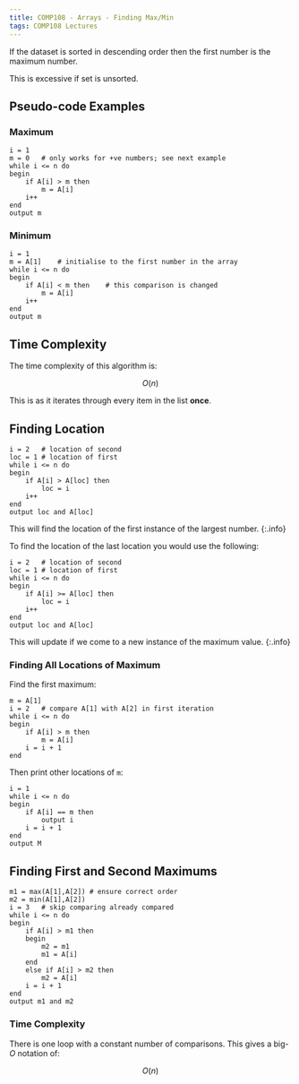 ```yaml
---
title: COMP108 - Arrays - Finding Max/Min
tags: COMP108 Lectures
---
```

If the dataset is sorted in descending order then the first number is the maximum number.

This is excessive if set is unsorted.

## Pseudo-code Examples
### Maximum

```
i = 1
m = 0	# only works for +ve numbers; see next example
while i <= n do
begin
	if A[i] > m then
		m = A[i]
	i++
end
output m
```

### Minimum

```
i = 1
m = A[1]	# initialise to the first number in the array
while i <= n do
begin
	if A[i] < m then	# this comparison is changed
		m = A[i]
	i++
end
output m
```

## Time Complexity
The time complexity of this algorithm is:

$$O(n)$$

This is as it iterates through every item in the list **once**.

## Finding Location

```	
i = 2	# location of second
loc = 1	# location of first
while i <= n do
begin
	if A[i] > A[loc] then
		loc = i
	i++
end
output loc and A[loc]
```

This will find the location of the first instance of the largest number.
{:.info}

To find the location of the last location you would use the following:

```	
i = 2	# location of second
loc = 1	# location of first
while i <= n do
begin
	if A[i] >= A[loc] then
		loc = i
	i++
end
output loc and A[loc]
```

This will update if we come to a new instance of the maximum value.
{:.info}

### Finding All Locations of Maximum
Find the first maximum:

```
m = A[1]
i = 2	# compare A[1] with A[2] in first iteration
while i <= n do
begin
	if A[i] > m then
		m = A[i]
	i = i + 1
end
```

Then print other locations of `m`:

```
i = 1
while i <= n do
begin
	if A[i] == m then
		output i
	i = i + 1
end
output M
```

## Finding First and Second Maximums

```
m1 = max(A[1],A[2])	# ensure correct order
m2 = min(A[1],A[2])
i = 3	# skip comparing already compared
while i <= n do
begin
	if A[i] > m1 then
	begin
		m2 = m1
		m1 = A[i]
	end
	else if A[i] > m2 then
		m2 = A[i]
	i = i + 1
end 
output m1 and m2
```

### Time Complexity
There is one loop with a constant number of comparisons. This gives a big-$O$ notation of:

$$O(n)$$